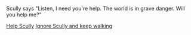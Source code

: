 Scully says "Listen, I need you're help. The world is in grave danger.
Will you help me?"

[Help Scully](go-with-scully/help-scully/im-in.md)
[Ignore Scully and keep walking](go-with-scully/ignore-scully/talk-to-alien.md)
